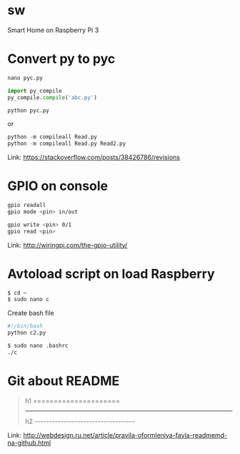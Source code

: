 # sw
Smart Home on Raspberry Pi 3


Convert py to pyc
=====================
```python
nano pyc.py

import py_compile 
py_compile.compile('abc.py')

python pyc.py
```
or

```python
python -m compileall Read.py
python -m compileall Read.py Read2.py
```
Link: <https://stackoverflow.com/posts/38426786/revisions>


GPIO on console
=====================
```bash
gpio readall
gpio mode <pin> in/out

gpio write <pin> 0/1
gpio read <pin>
```

Link: <http://wiringpi.com/the-gpio-utility/>


Avtoload script on load Raspberry
=====================
```bash
$ cd ~
$ sudo nano c
```

Create bash file
```bash
#!/bin/bash
python c2.py
```

```bash
$ sudo nano .bashrc
./c
```



Git about README
=====================
> h1 =====================
>***
> h2 -----------------------------------


Link: <http://webdesign.ru.net/article/pravila-oformleniya-fayla-readmemd-na-github.html>